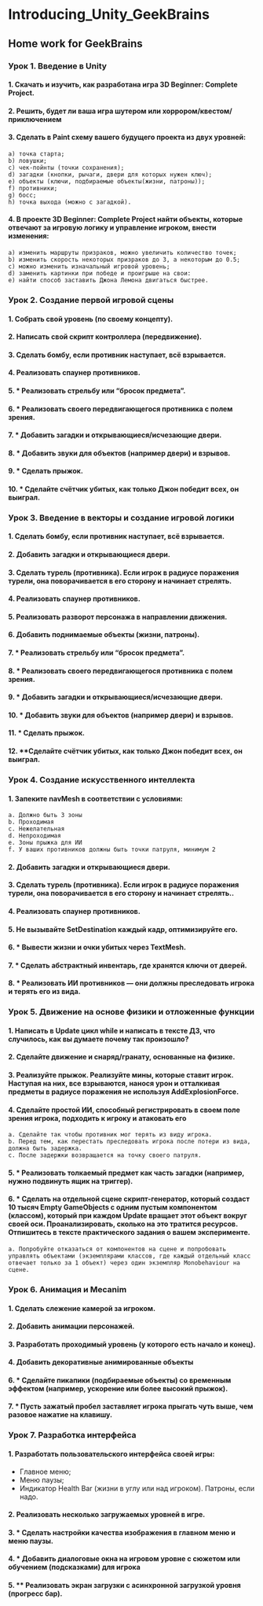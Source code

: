 # Introducing_Unity_GeekBrains
## Home work for GeekBrains


### Урок 1. Введение в Unity

#### 1. Скачать и изучить, как разработана игра 3D Beginner: Complete Project.
#### 2. Решить, будет ли ваша игра шутером или хоррором/квестом/приключением
#### 3. Сделать в Paint схему вашего будущего проекта из двух уровней:
    a) точка старта;
    b) ловушки;
    c) чек-пойнты (точки сохранения);
    d) загадки (кнопки, рычаги, двери для которых нужен ключ);
    e) объекты (ключи, подбираемые объекты(жизни, патроны));
    f) противники;
    g) босс;
    h) точка выхода (можно с загадкой).
#### 4. В проекте 3D Beginner: Complete Project найти объекты, которые отвечают за игровую логику и управление игроком, внести изменения:
    a) изменить маршруты призраков, можно увеличить количество точек;
    b) изменить скорость некоторых призраков до 3, а некоторым до 0.5;
    c) можно изменить изначальный игровой уровень;
    d) заменить картинки при победе и проигрыше на свои:
    e) найти способ заставить Джона Лемона двигаться быстрее.


### Урок 2. Создание первой игровой сцены

#### 1. Собрать свой уровень (по своему концепту).
#### 2. Написать свой скрипт контроллера (передвижение).
#### 3. Сделать бомбу, если противник наступает, всё взрывается.
#### 4. Реализовать спаунер противников.
#### 5. * Реализовать стрельбу или “бросок предмета”.
#### 6. * Реализовать своего передвигающегося противника с полем зрения.
#### 7. * Добавить загадки и открывающиеся/исчезающие двери.
#### 8. * Добавить звуки для объектов (например двери) и взрывов.
#### 9. * Сделать прыжок.
#### 10. * Сделайте счётчик убитых, как только Джон победит всех, он выиграл.


### Урок 3. Введение в векторы и создание игровой логики

#### 1. Сделать бомбу, если противник наступает, всё взрывается.
#### 2. Добавить загадки и открывающиеся двери.
#### 3. Сделать турель (противника). Если игрок в радиусе поражения турели, она поворачивается в его сторону и начинает стрелять.
#### 4. Реализовать спаунер противников.
#### 5. Реализовать разворот персонажа в направлении движения.
#### 6. Добавить поднимаемые объекты (жизни, патроны).
#### 7. * Реализовать стрельбу или “бросок предмета”.
#### 8. * Реализовать своего передвигающегося противника с полем зрения.
#### 9. * Добавить загадки и открывающиеся/исчезающие двери.
#### 10. * Добавить звуки для объектов (например двери) и взрывов.
#### 11. * Сделать прыжок.
#### 12. **Сделайте счётчик убитых, как только Джон победит всех, он выиграл.


### Урок 4. Создание искусственного интеллекта

#### 1. Запеките navMesh в соответствии с условиями:
    a. Должно быть 3 зоны
    b. Проходимая
    c. Нежелательная
    d. Непроходимая
    e. Зоны прыжка для ИИ
    f. У ваших противников должны быть точки патруля, минимум 2
#### 2. Добавить загадки и открывающиеся двери.
#### 3. Сделать турель (противника). Если игрок в радиусе поражения турели, она поворачивается в его сторону и начинает стрелять..
#### 4. Реализовать спаунер противников.
#### 5. Не вызывайте SetDestination каждый кадр, оптимизируйте его.
#### 6. * Вывести жизни и очки убитых через TextMesh.
#### 7. * Сделать абстрактный инвентарь, где хранятся ключи от дверей.
#### 8. * Реализовать ИИ противников — они должны преследовать игрока и терять его из вида.


### Урок 5. Движение на основе физики и отложенные функции

#### 1. Написать в Update цикл while и написать в тексте ДЗ, что случилось, как вы думаете почему так произошло?
#### 2. Сделайте движение и снаряд/гранату, основанные на физике.
#### 3. Реализуйте прыжок. Реализуйте мины, которые ставит игрок. Наступая на них, все взрываются, нанося урон и отталкивая предметы в радиусе поражения не используя AddExplosionForce.
#### 4. Сделайте простой ИИ, способный регистрировать в своем поле зрения игрока, подходить к игроку и атаковать его
    a. Сделайте так чтобы противник мог терять из виду игрока.
    b. Перед тем, как перестать преследовать игрока после потери из вида, должна быть задержка.
    c. После задержки возвращается на точку своего патруля.

#### 5. * Реализовать толкаемый предмет как часть загадки (например, нужно подвинуть ящик на триггер).
#### 6. * Сделать на отдельной сцене скрипт-генератор, который создаст 10 тысяч Empty GameObjects с одним пустым компонентом (классом), который при каждом Update вращает этот объект вокруг своей оси. Проанализировать, сколько на это тратится ресурсов. Отпишитесь в тексте практического задания о вашем эксперименте.
    a. Попробуйте отказаться от компонентов на сцене и попробовать управлять объектами (экземплярами классов, где каждый отдельный класс отвечает только за 1 объект) через один экземпляр Monobehaviour на сцене.


### Урок 6. Анимация и Mecanim

#### 1. Сделать слежение камерой за игроком.
#### 2. Добавить анимации персонажей.
#### 3. Разработать проходимый уровень (у которого есть начало и конец).
#### 4. Добавить декоративные анимированные объекты
#### 6. * Сделайте пикапики (подбираемые объекты) со временным эффектом (например, ускорение или более высокий прыжок).
#### 7. * Пусть зажатый пробел заставляет игрока прыгать чуть выше, чем разовое нажатие на клавишу.


### Урок 7. Разработка интерфейса

#### 1. Разработать пользовательского интерфейса своей игры:
- Главное меню;
- Меню паузы;
- Индикатор Health Bar (жизни в углу или над игроком). Патроны, если надо.
#### 2. Реализовать несколько загружаемых уровней в игре.
#### 3. * Сделать настройки качества изображения в главном меню и меню паузы.
#### 4. * Добавить диалоговые окна на игровом уровне с сюжетом или обучением (подсказками) для игрока
#### 5. ** Реализовать экран загрузки с асинхронной загрузкой уровня (прогресс бар).
